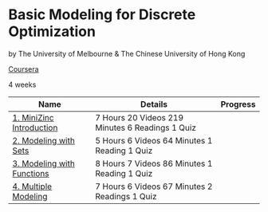 # Basic Modeling for Discrete Optimization

by The University of Melbourne & The Chinese University of Hong Kong

[Coursera](https://www.coursera.org/learn/basic-modeling)

4 weeks

| Name | Details | Progress |
|------|---------|----------|
| [1. MiniZinc Introduction](1-minizinc-introduction) | 7 Hours 20 Videos 219 Minutes 6 Readings 1 Quiz |  |
| [2. Modeling with Sets](2-modeling-with-sets) | 5 Hours 6 Videos 64 Minutes 1 Reading 1 Quiz |  |
| [3. Modeling with Functions](3-modeling-with-functions) | 8 Hours 7 Videos 86 Minutes 1 Reading 1 Quiz |  |
| [4. Multiple Modeling](4-multiple-modeling) | 7 Hours 6 Videos 67 Minutes 2 Readings 1 Quiz |  |

